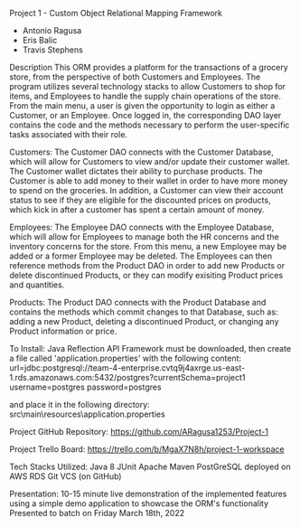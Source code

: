 Project 1 - Custom Object Relational Mapping Framework

- Antonio Ragusa
- Eris Balic
- Travis Stephens

Description
This ORM provides a platform for the transactions of a grocery store, from the perspective of both Customers and Employees.
The program utilizes several technology stacks to allow Customers to shop for items, and Employees to handle
the supply chain operations of the store. From the main menu, a user is given the opportunity to login as either a Customer,
or an Employee. Once logged in, the corresponding DAO layer contains the code and the methods necessary to perform
the user-specific tasks associated with their role.

Customers:
The Customer DAO connects with the Customer Database, which will allow for Customers to view and/or update their customer wallet. The
Customer wallet dictates their ability to purchase products. The Customer is able to add money to their wallet in order to have 
more money to spend on the groceries. In addition, a Customer can view their account status to see if they are eligible for the 
discounted prices on products, which kick in after a customer has spent a certain amount of money.

Employees:
The Employee DAO connects with the Employee Database, which will allow for Employees to manage both the HR concerns and the
inventory concerns for the store. From this menu, a new Employee may be added or a former Employee may be deleted.
The Employees can then reference methods from the Product DAO in order to add new Products or delete discontinued 
Products, or they can modify exisiting Product prices and quantities.

Products:
The Product DAO connects with the Product Database and contains the methods which commit changes to that Database, such as:
adding a new Product, deleting a discontinued Product, or changing any Product information or price.

To Install:
Java Reflection API Framework must be downloaded, then create a file called 'application.properties' with the following content:
url=jdbc:postgresql://team-4-enterprise.cvtq9j4axrge.us-east-1.rds.amazonaws.com:5432/postgres?currentSchema=project1
username=postgres
password=postgres

and place it in the following directory:
src\main\resources\application.properties




Project GitHub Repository:
https://github.com/ARagusa1253/Project-1

Project Trello Board:
https://trello.com/b/MgaX7N8h/project-1-workspace

Tech Stacks Utilized:
 Java 8
 JUnit
 Apache Maven
 PostGreSQL deployed on AWS RDS
 Git VCS (on GitHub)

Presentation:
 10-15 minute live demonstration of the implemented features using a simple demo application to showcase the ORM's functionality
 Presented to batch on Friday March 18th, 2022